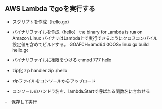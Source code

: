 ## AWS Lambda でgoを実行する

- スクリプトを作成（hello.go）

- バイナリファイルを作成（hello）
the binary for Lambda is run on Amazon Linux
バイナリはLambda上で実行できるようにクロスコンパイル設定値を含めてビルドする。
GOARCH=amd64 GOOS=linux go build hello.go 

- バイナリファイルに権限をつける
chmod 777 hello

- zip化
zip handler.zip ./hello

- zipファイルをコンソールからアップロード

- コンソールのハンドラ名を、lambda.Startで呼ばれる関数名に合わせる

-　保存して実行